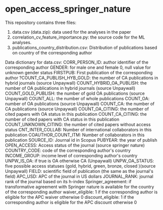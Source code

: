 # open_access_springer_nature
This repository contains three files:
 1. data.csv (data.zip): data used for the analyses in the paper 
 2. correlation_cv_feature_importance.py: the source code for the ML analyses.
 3. publications_country_distribution.csv: Distribution of publications based on country of the corresponding author





Data dictionary for data.csv:
CORR_PERSON_ID: author identifier of the corresponding author
GENDER: for male one and female 0, null value for unknown gender status 
FIRSTPUB: First publication of the corresponding author
?COUNT_CA_PUBLISH_HYB_GOLD: the number of CA publications in hybrid journals (source Unpaywall)
COUNT_HYBRID_OA_PUBLISH: the number of OA publications in hybrid journals (source Unpaywall)
COUNT_GOLD_PUBLISH: the number of gold OA publications (source Unpaywall)
COUNT_ALL: the number of whole publications
COUNT_OA: number of OA publications (source Unpaywall)
COUNT_CA: the number of CA publications (source Unpaywall)
COUNT_OA_CITING: the number of cited papers with OA status in this publication
COUNT_CA_CITING: the number of cited papers with CA status in this publication
COUNT_UNKNOWN_CITING: the number of cited papers without access status
CNT_INTER_COLLAB: Number of international collaborators in this publication
COAUTHOR_COUNT_ITM: Number of collaborators in this publication
SOURCE_ID: Journal id in Scopus
PUBYEAR: the year of publish
OPEN_ACCESS: Access status of the journal (source springer nature)
COUNTRY_CODE: code of the corresponding author's country
INCOME_GROUP: income level of corresponding author's country
UNPW_IS_OA: if true is OA otherwise CA (Unpaywall)
UNPW_OA_STATUS: five possible access statuses (gold, hybrid, green, bronze, closed )(source Unpaywall)
FIELD: scientific field of publication (the same as the journal's field)
APC_USD: APC of the journal in US dollars
JOURNAL_RANK: journal rank of the journal based on its h-index
Springer_agreement: if transformative agreement with Springer nature is available for the country of the corresponding author
waiver_eligible: 1 if the corresponding author is eligible for the APC waiver otherwise 0
discount_eligible: 1 if the corresponding author is eligible for the APC discount otherwise 0
